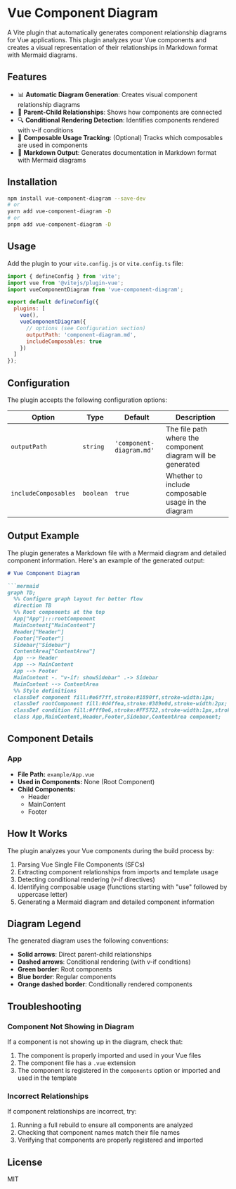 # Vue Component Diagram

A Vite plugin that automatically generates component relationship diagrams for Vue applications. This plugin analyzes your Vue components and creates a visual representation of their relationships in Markdown format with Mermaid diagrams.

## Features

- 📊 **Automatic Diagram Generation**: Creates visual component relationship diagrams
- 🔄 **Parent-Child Relationships**: Shows how components are connected
- 🔍 **Conditional Rendering Detection**: Identifies components rendered with v-if conditions
- 🧩 **Composable Usage Tracking**: (Optional) Tracks which composables are used in components
- 📝 **Markdown Output**: Generates documentation in Markdown format with Mermaid diagrams

## Installation

```bash
npm install vue-component-diagram --save-dev
# or
yarn add vue-component-diagram -D
# or
pnpm add vue-component-diagram -D
```

## Usage

Add the plugin to your `vite.config.js` or `vite.config.ts` file:

```javascript
import { defineConfig } from 'vite';
import vue from '@vitejs/plugin-vue';
import vueComponentDiagram from 'vue-component-diagram';

export default defineConfig({
  plugins: [
    vue(),
    vueComponentDiagram({
      // options (see Configuration section)
      outputPath: 'component-diagram.md',
      includeComposables: true
    })
  ]
});
```

## Configuration

The plugin accepts the following configuration options:

| Option | Type | Default | Description |
|--------|------|---------|-------------|
| `outputPath` | `string` | `'component-diagram.md'` | The file path where the component diagram will be generated |
| `includeComposables` | `boolean` | `true` | Whether to include composable usage in the diagram |

## Output Example

The plugin generates a Markdown file with a Mermaid diagram and detailed component information. Here's an example of the generated output:

```markdown
# Vue Component Diagram

```mermaid
graph TD;
  %% Configure graph layout for better flow
  direction TB
  %% Root components at the top
  App["App"]:::rootComponent
  MainContent["MainContent"]
  Header["Header"]
  Footer["Footer"]
  Sidebar["Sidebar"]
  ContentArea["ContentArea"]
  App --> Header
  App --> MainContent
  App --> Footer
  MainContent -. "v-if: showSidebar" .-> Sidebar
  MainContent --> ContentArea
  %% Style definitions
  classDef component fill:#e6f7ff,stroke:#1890ff,stroke-width:1px;
  classDef rootComponent fill:#d4ffea,stroke:#389e0d,stroke-width:2px;
  classDef condition fill:#fff0e6,stroke:#FF5722,stroke-width:1px,stroke-dasharray:3;
  class App,MainContent,Header,Footer,Sidebar,ContentArea component;
```

## Component Details

### App

- **File Path:** `example/App.vue`
- **Used in Components:** None (Root Component)
- **Child Components:**
  - Header
  - MainContent
  - Footer

## How It Works

The plugin analyzes your Vue components during the build process by:

1. Parsing Vue Single File Components (SFCs)
2. Extracting component relationships from imports and template usage
3. Detecting conditional rendering (v-if directives)
4. Identifying composable usage (functions starting with "use" followed by uppercase letter)
5. Generating a Mermaid diagram and detailed component information

## Diagram Legend

The generated diagram uses the following conventions:

- **Solid arrows**: Direct parent-child relationships
- **Dashed arrows**: Conditional rendering (with v-if conditions)
- **Green border**: Root components
- **Blue border**: Regular components
- **Orange dashed border**: Conditionally rendered components

## Troubleshooting

### Component Not Showing in Diagram

If a component is not showing up in the diagram, check that:

1. The component is properly imported and used in your Vue files
2. The component file has a `.vue` extension
3. The component is registered in the `components` option or imported and used in the template

### Incorrect Relationships

If component relationships are incorrect, try:

1. Running a full rebuild to ensure all components are analyzed
2. Checking that component names match their file names
3. Verifying that components are properly registered and imported

## License

MIT